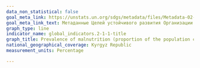 ```yaml
---
data_non_statistical: false
goal_meta_link: https://unstats.un.org/sdgs/metadata/files/Metadata-02-01-01.pdf
goal_meta_link_text: Метаданные Целей устойчивого развития Организации Объединённых Нации (pdf 232kB)
graph_type: line
indicator_name: global_indicators.2-1-1-title
graph_title: Prevalence of malnutrition (proportion of the population consuming less than 2,100 kcal per day)
national_geographical_coverage: Kyrgyz Republic
measurement_units: Percentage

---
```

